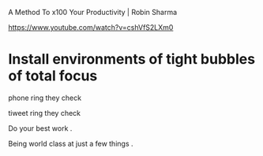 A Method To x100 Your Productivity | Robin Sharma

https://www.youtube.com/watch?v=cshVfS2LXm0


# Install environments of tight bubbles of total focus 

phone ring they check 

tiweet ring they check 

Do your best work . 


Being world class at just a few things .

